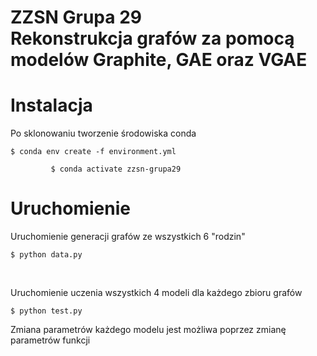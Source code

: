 # ZZSN Grupa 29<br>Rekonstrukcja grafów za pomocą modelów Graphite, GAE oraz VGAE

# Instalacja
Po sklonowaniu tworzenie środowiska conda

<p><code>$ conda env create -f environment.yml<br>
         $ conda activate zzsn-grupa29</code></p>

# Uruchomienie
Uruchomienie generacji grafów ze wszystkich 6 "rodzin"

<p><code>$ python data.py</code><p>

<br>

Uruchomienie uczenia wszystkich 4 modeli dla każdego zbioru grafów

<p><code>$ python test.py</code><p>
Zmiana parametrów każdego modelu jest możliwa poprzez zmianę parametrów funkcji